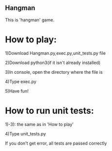 ## Hangman
This is 'hangman' game.

# How to play:
 
1)Download Hangman.py,exec.py,unit_tests.py file

2)Download python3(if it isn't already installed)

3)In console, open the directory where the file is

4)Type exec.py

5)Have fun!


# How to run unit tests:
 
1)-3): the same as in 'How to play'

4)Type unit_tests.py

If you don't get error, all tests are passed correctly
